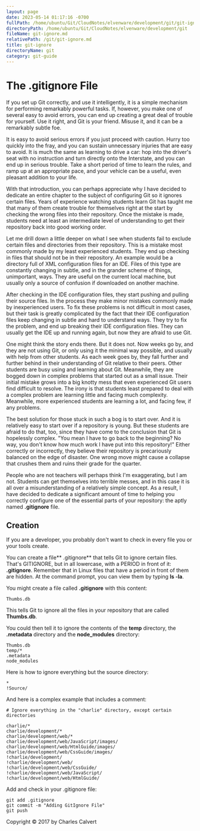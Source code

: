 ```yaml
---
layout: page
date: 2023-05-14 01:17:16 -0700
fullPath: /home/ubuntu/Git/CloudNotes/elvenware/development/git/git-ignore.md
directoryPath: /home/ubuntu/Git/CloudNotes/elvenware/development/git
fileName: git-ignore.md
relativePath: /git/git-ignore.md
title: git-ignore
directoryName: git
category: git-guide
---
```


# The .gitignore File

If you set up Git correctly, and use it intelligently, it is a simple mechanism for performing remarkably powerful tasks. If, however, you make one of several easy to avoid errors, you can end up creating a great deal of trouble for yourself. Use it right, and Git is your friend. Misuse it, and it can be a remarkably subtle foe.

It is easy to avoid serious errors if you just proceed with caution. Hurry too quickly into the fray, and you can sustain unnecessary injuries that are easy to avoid. It is much the same as learning to drive a car: hop into the driver's seat with no instruction and turn directly onto the Interstate, and you can end up in serious trouble. Take a short period of time to learn the rules, and ramp up at an appropriate pace, and your vehicle can be a useful, even pleasant addition to your life.

With that introduction, you can perhaps appreciate why I have decided to dedicate an entire chapter to the subject of configuring Git so it ignores certain files. Years of experience watching students learn Git has taught me that many of them create trouble for themselves right at the start by checking the wrong files into their repository. Once the mistake is made, students need at least an intermediate level of understanding to get their repository back into good working order.

Let me drill down a little deeper on what I see when students fail to exclude certain files and directories from their repository. This is a mistake most commonly made by my least experienced students. They end up checking in files that should not be in their repository. An example would be a directory full of XML configuration files for an IDE. Files of this type are constantly changing in subtle, and in the grander scheme of things, unimportant, ways. They are useful on the current local machine, but usually only a source of confusion if downloaded on another machine.

After checking in the IDE configuration files, they start pushing and pulling their source files. In the process they make minor mistakes commonly made by inexperienced users. To fix these problems is not difficult in most cases, but their task is greatly complicated by the fact that their IDE configuration files keep changing in subtle and hard to understand ways. They try to fix the problem, and end up breaking their IDE configuration files. They can usually get the IDE up and running again, but now they are afraid to use Git.

One might think the story ends there. But it does not. Now weeks go by, and they are not using Git, or only using it the minimal way possible, and usually with help from other students. As each week goes by, they fall further and further behind in their understanding of Git relative to their peers. Other students are busy using and learning about Git. Meanwhile, they are bogged down in complex problems that started out as a small issue. Their initial mistake grows into a big knotty mess that even experienced Git users find difficult to resolve. The irony is that students least prepared to deal with a complex problem are learning little and facing much complexity. Meanwhile, more experienced students are learning a lot, and facing few, if any problems.

The best solution for those stuck in such a bog is to start over. And it is relatively easy to start over if a repository is young. But these students are afraid to do that, too, since they have come to the conclusion that Git is hopelessly complex. "You mean I have to go back to the beginning? No way, you don't know how much work I have put into this repository!" Either correctly or incorrectly, they believe their repository is precariously balanced on the edge of disaster. One wrong move might cause a collapse that crushes them and ruins their grade for the quarter.

People who are not teachers will perhaps think I'm exaggerating, but I am not. Students can get themselves into terrible messes, and in this case it is all over a misunderstanding of a relatively simple concept. As a result, I have decided to dedicate a significant amount of time to helping you correctly configure one of the essential parts of your repository: the aptly named **.gitignore** file.

## Creation

If you are a developer, you probably don't want to check in every file you or your tools create.

You can create a file** .gitignore** that tells Git to ignore certain files.  That's GITIGNORE, but in all lowercase, with a PERIOD in front of it: **.gitignore**. Remember that in Linux files that have a period in front of them are hidden. At the command prompt, you can view them by typing **ls -la**.

You might create a file called **.gitignore** with this content:

	Thumbs.db

This tells Git to ignore all the files in your repository that are called **Thumbs.db**.

You could then tell it to ignore the contents of the **temp** directory, the **.metadata** directory and the **node_modules** directory:

	Thumbs.db
	temp/*
	.metadata
	node_modules

Here is how to ignore everything but the source directory:

	*
	!Source/

And here is a complex example that includes a comment:

```
# Ignore everything in the "charlie" directory, except certain directories

charlie/*
charlie/development/*
charlie/development/web/*
charlie/development/web/JavaScript/images/
charlie/development/web/HtmlGuide/images/
charlie/development/web/CssGuide/images/
!charlie/development/
!charlie/development/web/
!charlie/development/web/CssGuide/
!charlie/development/web/JavaScript/
!charlie/development/web/HtmlGuide/
```

Add and check in your .gitignore file:

```
git add .gitignore
git commit -m "Adding GitIgnore File"
git push
```

Copyright &copy; 2017 by Charles Calvert
